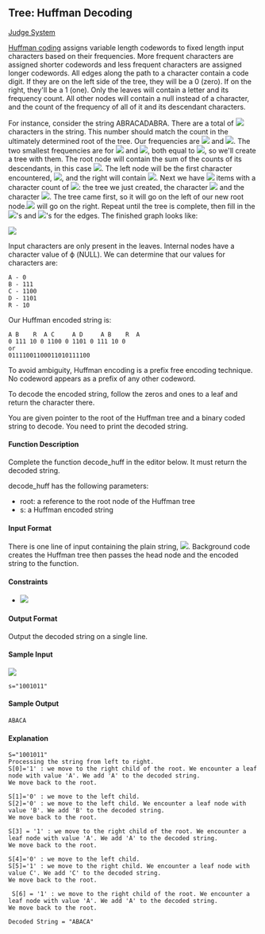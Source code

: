 ## Tree: Huffman Decoding

[Judge System](https://www.hackerrank.com/challenges/tree-huffman-decoding/problem?h_r=internal-search)

[Huffman coding](https://en.wikipedia.org/wiki/Huffman_coding) assigns variable length codewords to fixed length input characters based on their frequencies. More frequent characters are assigned shorter codewords and less frequent characters are assigned longer codewords. All edges along the path to a character contain a code digit. If they are on the left side of the tree, they will be a 0 (zero). If on the right, they'll be a 1 (one). Only the leaves will contain a letter and its frequency count. All other nodes will contain a null instead of a character, and the count of the frequency of all of it and its descendant characters.

For instance, consider the string ABRACADABRA. There are a total of <img src="https://latex.codecogs.com/svg.latex?\Large&space;11"> characters in the string. This number should match the count in the ultimately determined root of the tree. Our frequencies are <img src="https://latex.codecogs.com/svg.latex?\Large&space;A=5,B=2,R=2,C=1"> and <img src="https://latex.codecogs.com/svg.latex?\Large&space;D=1">. The two smallest frequencies are for <img src="https://latex.codecogs.com/svg.latex?\Large&space;C"> and <img src="https://latex.codecogs.com/svg.latex?\Large&space;D">, both equal to <img src="https://latex.codecogs.com/svg.latex?\Large&space;1">, so we'll create a tree with them. The root node will contain the sum of the counts of its descendants, in this case <img src="https://latex.codecogs.com/svg.latex?\Large&space;1+1=2">. The left node will be the first character encountered, <img src="https://latex.codecogs.com/svg.latex?\Large&space;C">, and the right will contain <img src="https://latex.codecogs.com/svg.latex?\Large&space;D">. Next we have <img src="https://latex.codecogs.com/svg.latex?\Large&space;3"> items with a character count of <img src="https://latex.codecogs.com/svg.latex?\Large&space;2">: the tree we just created, the character <img src="https://latex.codecogs.com/svg.latex?\Large&space;B"> and the character <img src="https://latex.codecogs.com/svg.latex?\Large&space;R">. The tree came first, so it will go on the left of our new root node.<img src="https://latex.codecogs.com/svg.latex?\Large&space;B"> will go on the right. Repeat until the tree is complete, then fill in the <img src="https://latex.codecogs.com/svg.latex?\Large&space;1">'s and <img src="https://latex.codecogs.com/svg.latex?\Large&space;0">'s for the edges. The finished graph looks like:

![](https://github.com/andy489/Data_Structures_and_Algorithms_CPP/blob/master/assets/Tree.%20Huffman%20Decoding%2001.png)

Input characters are only present in the leaves. Internal nodes have a character value of ϕ (NULL). We can determine that our values for characters are:
```
A - 0
B - 111
C - 1100
D - 1101
R - 10
```
Our Huffman encoded string is:
```
A B    R  A C     A D     A B    R  A
0 111 10 0 1100 0 1101 0 111 10 0
or
01111001100011010111100
```
To avoid ambiguity, Huffman encoding is a prefix free encoding technique. No codeword appears as a prefix of any other codeword.

To decode the encoded string, follow the zeros and ones to a leaf and return the character there.

You are given pointer to the root of the Huffman tree and a binary coded string to decode. You need to print the decoded string.

#### Function Description

Complete the function decode_huff in the editor below. It must return the decoded string.

decode_huff has the following parameters:

- root: a reference to the root node of the Huffman tree
- s: a Huffman encoded string

#### Input Format

There is one line of input containing the plain string, <img src="https://latex.codecogs.com/svg.latex?\Large&space;s">. Background code creates the Huffman tree then passes the head node and the encoded string to the function.

#### Constraints
- <img src="https://latex.codecogs.com/svg.latex?\Large&space;1\le{|s|}\le{25}">

#### Output Format

Output the decoded string on a single line.

#### Sample Input

![](https://github.com/andy489/Data_Structures_and_Algorithms_CPP/blob/master/assets/Tree.%20Huffman%20Decoding%2002.png)
```
s="1001011"
```
#### Sample Output
```
ABACA
```
#### Explanation
```
S="1001011"
Processing the string from left to right.
S[0]='1' : we move to the right child of the root. We encounter a leaf node with value 'A'. We add 'A' to the decoded string.
We move back to the root.

S[1]='0' : we move to the left child. 
S[2]='0' : we move to the left child. We encounter a leaf node with value 'B'. We add 'B' to the decoded string.
We move back to the root.

S[3] = '1' : we move to the right child of the root. We encounter a leaf node with value 'A'. We add 'A' to the decoded string.
We move back to the root.

S[4]='0' : we move to the left child. 
S[5]='1' : we move to the right child. We encounter a leaf node with value C'. We add 'C' to the decoded string.
We move back to the root.

 S[6] = '1' : we move to the right child of the root. We encounter a leaf node with value 'A'. We add 'A' to the decoded string.
We move back to the root.

Decoded String = "ABACA"
```

